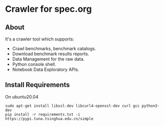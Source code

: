 # Crawler for spec.org
## About
It's a crawler tool which supports:
* Crawl benchmarks, benchmark catalogs.
* Download benchmark results reports.
* Data Management for the raw data.
* Python console shell.
* Notebook Data Exploratory APIs. 

## Install Requirements
On ubuntu20.04
```shell
sudo apt-get install libssl-dev libcurl4-openssl-dev curl gcc python3-dev
pip install -r requirements.txt -i https://pypi.tuna.tsinghua.edu.cn/simple
```
